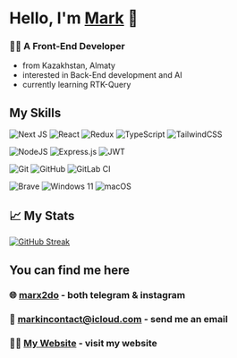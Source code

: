 # Hello, I'm [Mark](https://www.mark-inger.tech/) 👋

### 🧑‍💻 A Front-End Developer
- from Kazakhstan, Almaty
- interested in Back-End development and AI
- currently learning RTK-Query

## My Skills

  ![Next JS](https://img.shields.io/badge/Next-black?style=for-the-badge&logo=next.js&logoColor=white)
  ![React](https://img.shields.io/badge/react-%2320232a.svg?style=for-the-badge&logo=react&logoColor=%2361DAFB)
  ![Redux](https://img.shields.io/badge/redux-%23593d88.svg?style=for-the-badge&logo=redux&logoColor=white)
  ![TypeScript](https://img.shields.io/badge/typescript-%23007ACC.svg?style=for-the-badge&logo=typescript&logoColor=white)
  ![TailwindCSS](https://img.shields.io/badge/tailwindcss-%2338B2AC.svg?style=for-the-badge&logo=tailwind-css&logoColor=white)
  
  ![NodeJS](https://img.shields.io/badge/node.js-6DA55F?style=for-the-badge&logo=node.js&logoColor=white)
  ![Express.js](https://img.shields.io/badge/express.js-%23404d59.svg?style=for-the-badge&logo=express&logoColor=%2361DAFB)
  ![JWT](https://img.shields.io/badge/JWT-black?style=for-the-badge&logo=JSON%20web%20tokens)

  ![Git](https://img.shields.io/badge/git-%23F05033.svg?style=for-the-badge&logo=git&logoColor=white)
  ![GitHub](https://img.shields.io/badge/github-%23121011.svg?style=for-the-badge&logo=github&logoColor=white)
  ![GitLab CI](https://img.shields.io/badge/gitlab%20ci-%23181717.svg?style=for-the-badge&logo=gitlab&logoColor=white)
  
  ![Brave](https://img.shields.io/badge/Brave-FB542B?style=for-the-badge&logo=Brave&logoColor=white)
  ![Windows 11](https://img.shields.io/badge/Windows%2011-%230079d5.svg?style=for-the-badge&logo=Windows%2011&logoColor=white)
  ![macOS](https://img.shields.io/badge/mac%20os-000000?style=for-the-badge&logo=macos&logoColor=F0F0F0)

## 📈 My Stats
[![GitHub Streak](https://streak-stats.demolab.com?user=markushha&theme=tokyonight)](https://git.io/streak-stats)

## You can find me here
### 🌐 [marx2do](https://www.instagram.com/marx2do/) - both telegram & instagram
### 📧 <a href="mailto: markincontact@icloud.com">markincontact@icloud.com</a> - send me an email <br>
### 🧑‍💻 **[My Website](https://www.mark-inger.tech/)** - visit my website
